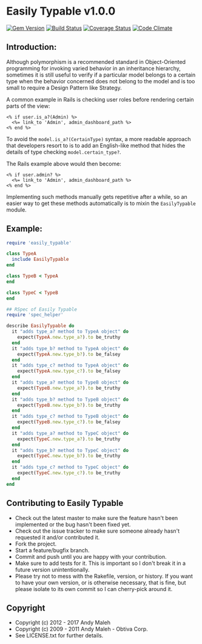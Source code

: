 # Easily Typable v1.0.0
[![Gem Version](https://badge.fury.io/rb/easily_typable.svg)](http://badge.fury.io/rb/easily_typable)
[![Build Status](https://api.travis-ci.org/AndyObtiva/easily_typable.svg?branch=master)](https://travis-ci.org/AndyObtiva/easily_typable)
[![Coverage Status](https://coveralls.io/repos/AndyObtiva/easily_typable/badge.svg?branch=master)](https://coveralls.io/r/AndyObtiva/easily_typable?branch=master)
[![Code Climate](https://codeclimate.com/github/AndyObtiva/easily_typable.svg)](https://codeclimate.com/github/AndyObtiva/easily_typable)

## Introduction:

Although polymorphism is a recommended standard in Object-Oriented programming
for invoking varied behavior in an inheritance hierarchy, sometimes it is still
useful to verify if a particular model belongs to a certain type when the
behavior concerned does not belong to the model and is too small to require a
Design Pattern like Strategy.

A common example in Rails is checking user roles before rendering certain
parts of the view:

```erb
<% if user.is_a?(Admin) %>
  <%= link_to 'Admin', admin_dashboard_path %>
<% end %>
```

To avoid the ```model.is_a?(CertainType)``` syntax, a more readable approach
that developers resort to is to add an English-like method that hides the
details of type checking ```model.certain_type?```.

The Rails example above would then become:

```erb
<% if user.admin? %>
  <%= link_to 'Admin', admin_dashboard_path %>
<% end %>
```

Implementing such methods manually gets repetitive after a while, so an easier
way to get these methods automatically is to mixin the ```EasilyTypable```
module.

## Example:

```ruby
require 'easily_typable'

class TypeA
  include EasilyTypable
end

class TypeB < TypeA
end

class TypeC < TypeB
end

## RSpec of Easily Typable
require 'spec_helper'

describe EasilyTypable do
  it "adds type_a? method to TypeA object" do
    expect(TypeA.new.type_a?).to be_truthy
  end
  it "adds type_b? method to TypeA object" do
    expect(TypeA.new.type_b?).to be_falsey
  end
  it "adds type_c? method to TypeA object" do
    expect(TypeA.new.type_c?).to be_falsey
  end
  it "adds type_a? method to TypeB object" do
    expect(TypeB.new.type_a?).to be_truthy
  end
  it "adds type_b? method to TypeB object" do
    expect(TypeB.new.type_b?).to be_truthy
  end
  it "adds type_c? method to TypeB object" do
    expect(TypeB.new.type_c?).to be_falsey
  end
  it "adds type_a? method to TypeC object" do
    expect(TypeC.new.type_a?).to be_truthy
  end
  it "adds type_b? method to TypeC object" do
    expect(TypeC.new.type_b?).to be_truthy
  end
  it "adds type_c? method to TypeC object" do
    expect(TypeC.new.type_c?).to be_truthy
  end
end
```

## Contributing to Easily Typable

 * Check out the latest master to make sure the feature hasn't been implemented or the bug hasn't been fixed yet.
 * Check out the issue tracker to make sure someone already hasn't requested it and/or contributed it.
 * Fork the project.
 * Start a feature/bugfix branch.
 * Commit and push until you are happy with your contribution.
 * Make sure to add tests for it. This is important so I don't break it in a future version unintentionally.
 * Please try not to mess with the Rakefile, version, or history. If you want to have your own version, or is otherwise necessary, that is fine, but please isolate to its own commit so I can cherry-pick around it.

## Copyright

 * Copyright (c) 2012 - 2017 Andy Maleh
 * Copyright (c) 2009 - 2011 Andy Maleh - Obtiva Corp.
 * See LICENSE.txt for further details.
